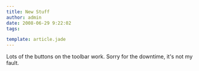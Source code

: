 ```yaml
---
title: New Stuff
author: admin
date: 2008-06-29 9:22:02
tags: 

template: article.jade
---
```


Lots of the buttons on the toolbar work. Sorry for the downtime, it's not my fault.
